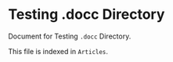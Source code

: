 #  Testing .docc Directory

Document for Testing `.docc` Directory.

This file is indexed in `Articles`.

